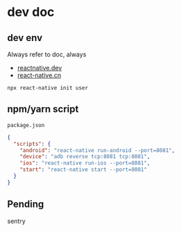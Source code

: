 # dev doc

## dev env

Always refer to doc, always

- [reactnative.dev](https://reactnative.dev/docs/environment-setup)
- [react-native.cn](https://www.react-native.cn/docs/next/environment-setup)

```shell
npx react-native init user
```

## npm/yarn script

`package.json`
```json
{
  "scripts": {
    "android": "react-native run-android --port=8081",
    "device": "adb reverse tcp:8081 tcp:8081",
    "ios": "react-native run-ios --port=8081",
    "start": "react-native start --port=8081"
  }
}
```

## Pending

sentry
